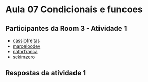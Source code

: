 # Aula 07 Condicionais e funcoes

## Participantes da Room 3 - Atividade 1
- [cassiofreitas](./https://github.com/cassiofreitas)
- [marceloodev](./https://github.com/marceloodev)
- [nathrfranca](./https://github.com/nathrfranca/)
- [sekimzero](./https://github.com/sekimzero)

## Respostas da atividade 1
